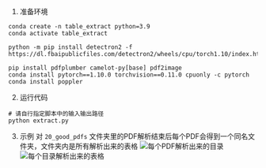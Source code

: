 1. 准备环境
```
conda create -n table_extract python=3.9
conda activate table_extract

python -m pip install detectron2 -f https://dl.fbaipublicfiles.com/detectron2/wheels/cpu/torch1.10/index.html

pip install pdfplumber camelot-py[base] pdf2image
conda install pytorch==1.10.0 torchvision==0.11.0 cpuonly -c pytorch
conda install poppler
```

2. 运行代码
```
# 请自行指定脚本中的输入输出路径
python extract.py
```

3. 示例
对 `20_good_pdfs` 文件夹里的PDF解析结束后每个PDF会得到一个同名文件夹，文件夹内是所有解析出来的表格
![每个PDF解析出来的目录](demo1.jpg)
![每个目录解析出来的表格](demo2.jpg)
